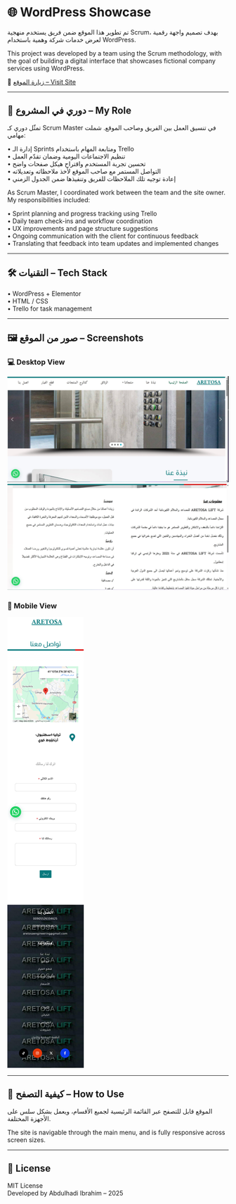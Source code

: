 # 🌐 WordPress Showcase

تم تطوير هذا الموقع ضمن فريق يستخدم منهجية Scrum، بهدف تصميم واجهة رقمية لعرض خدمات شركة وهمية باستخدام WordPress.

This project was developed by a team using the Scrum methodology, with the goal of building a digital interface that showcases fictional company services using WordPress.

🔗 [زيارة الموقع – Visit Site](https://aretosa.com)

---

## 👤 دوري في المشروع – My Role

تمثّل دوري كـ Scrum Master في تنسيق العمل بين الفريق وصاحب الموقع. شملت مهامي:

• إدارة الـ Sprints ومتابعة المهام باستخدام Trello  
• تنظيم الاجتماعات اليومية وضمان تقدّم العمل  
• تحسين تجربة المستخدم واقتراح هيكل صفحات واضح  
• التواصل المستمر مع صاحب الموقع لأخذ ملاحظاته وتعديلاته  
• إعادة توجيه تلك الملاحظات للفريق وتنفيذها ضمن الجدول الزمني

As Scrum Master, I coordinated work between the team and the site owner. My responsibilities included:

• Sprint planning and progress tracking using Trello  
• Daily team check-ins and workflow coordination  
• UX improvements and page structure suggestions  
• Ongoing communication with the client for continuous feedback  
• Translating that feedback into team updates and implemented changes

---

## 🛠️ التقنيات – Tech Stack

• WordPress + Elementor  
• HTML / CSS  
• Trello for task management

---

## 🖼️ صور من الموقع – Screenshots

### 💻 Desktop View

![Homepage](images/homepage.png)  
![About Page](images/about.png)

### 📱 Mobile View

![Full Mobile Screenshot](images/mobile-full.png)

---

## 📎 كيفية التصفح – How to Use

الموقع قابل للتصفح عبر القائمة الرئيسية لجميع الأقسام، ويعمل بشكل سلس على الأجهزة المختلفة.

The site is navigable through the main menu, and is fully responsive across screen sizes.

---

## 📄 License

MIT License  
Developed by Abdulhadi Ibrahim – 2025